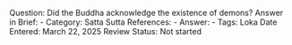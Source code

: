 Question: Did the Buddha acknowledge the existence of demons?
Answer in Brief: -
 Category: Satta
Sutta References: -
Answer: -
Tags: Loka
Date Entered: March 22, 2025
Review Status: Not started